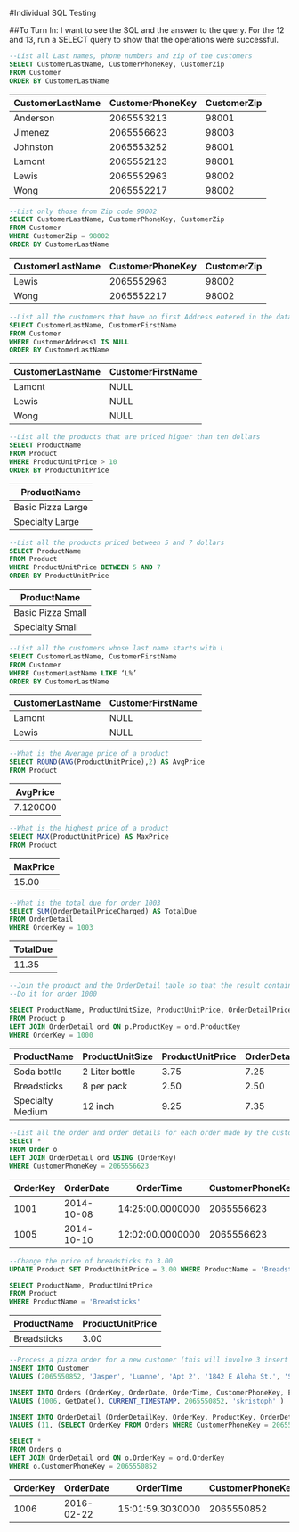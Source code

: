 
#Individual SQL Testing

##To Turn In:
I want to see the SQL and the answer to the query. 
For the 12 and 13, run a SELECT query to show that the operations were successful.

```sql
--List all Last names, phone numbers and zip of the customers
SELECT CustomerLastName, CustomerPhoneKey, CustomerZip 
FROM Customer
ORDER BY CustomerLastName
```
| CustomerLastName | CustomerPhoneKey | CustomerZip
|---|---|---|
|Anderson	|2065553213	|98001
|Jimenez	|2065556623	|98003
|Johnston	|2065553252	|98001
|Lamont	|2065552123	|98001
|Lewis	|2065552963	|98002
|Wong	|2065552217	|98002

```sql
--List only those from Zip code 98002
SELECT CustomerLastName, CustomerPhoneKey, CustomerZip 
FROM Customer
WHERE CustomerZip = 98002
ORDER BY CustomerLastName
```

| CustomerLastName | CustomerPhoneKey | CustomerZip
|---|---|---|
|Lewis	|2065552963	|98002
|Wong	|2065552217	|98002

```sql
--List all the customers that have no first Address entered in the database
SELECT CustomerLastName, CustomerFirstName
FROM Customer
WHERE CustomerAddress1 IS NULL
ORDER BY CustomerLastName
```

| CustomerLastName | CustomerFirstName
|---|---|
|Lamont	|NULL
|Lewis	|NULL
|Wong	|NULL

```sql
--List all the products that are priced higher than ten dollars
SELECT ProductName 
FROM Product
WHERE ProductUnitPrice > 10
ORDER BY ProductUnitPrice
```

|ProductName |
|---|
|Basic Pizza Large|
|Specialty Large|

```sql
--List all the products priced between 5 and 7 dollars
SELECT ProductName 
FROM Product
WHERE ProductUnitPrice BETWEEN 5 AND 7
ORDER BY ProductUnitPrice
```

|ProductName|
|---|
|Basic Pizza Small|
|Specialty Small|

```sql
--List all the customers whose last name starts with L
SELECT CustomerLastName, CustomerFirstName
FROM Customer
WHERE CustomerLastName LIKE ‘L%’ 
ORDER BY CustomerLastName
```

| CustomerLastName | CustomerFirstName
|---|---|
|Lamont	|NULL
|Lewis	|NULL

```sql
--What is the Average price of a product
SELECT ROUND(AVG(ProductUnitPrice),2) AS AvgPrice
FROM Product
```
|AvgPrice|
|---|
|7.120000|

```sql
--What is the highest price of a product
SELECT MAX(ProductUnitPrice) AS MaxPrice
FROM Product
```
|MaxPrice|
|---|
|15.00|

```sql
--What is the total due for order 1003
SELECT SUM(OrderDetailPriceCharged) AS TotalDue
FROM OrderDetail
WHERE OrderKey = 1003
```
|TotalDue|
|---|
|11.35|

```sql
--Join the product and the OrderDetail table so that the result contains the product name, product unit size and product unit price as well the charged price. 
--Do it for order 1000

SELECT ProductName, ProductUnitSize, ProductUnitPrice, OrderDetailPriceCharged
FROM Product p
LEFT JOIN OrderDetail ord ON p.ProductKey = ord.ProductKey
WHERE OrderKey = 1000
```
|ProductName|ProductUnitSize|ProductUnitPrice|OrderDetailPriceCharged|
|---|---|---|---|
|Soda bottle	|2 Liter bottle	|3.75	|7.25
|Breadsticks	|8 per pack	|2.50	|2.50
|Specialty Medium	|12 inch	|9.25	|7.35

```sql
--List all the order and order details for each order made by the customer with the phone number 2065556623
SELECT *
FROM Order o
LEFT JOIN OrderDetail ord USING (OrderKey)
WHERE CustomerPhoneKey = 2065556623
```

|OrderKey|OrderDate|OrderTime|CustomerPhoneKey|EmployeeKey|OrderDetailQuality|OrderDetailPriceCharged
|---|---|---|---|---|---|---|
|1001	|2014-10-08	|14:25:00.0000000	|2065556623	|cmanning	|4	|1001	|specialL	|1	|15.00
|1005	|2014-10-10	|12:02:00.0000000	|2065556623	|btaylor	|10	|1005	|basicM	|2	|14.70

```sql
--Change the price of breadsticks to 3.00
UPDATE Product SET ProductUnitPrice = 3.00 WHERE ProductName = 'Breadsticks'

SELECT ProductName, ProductUnitPrice 
FROM Product
WHERE ProductName = 'Breadsticks'
```

|ProductName|ProductUnitPrice|
|---|---|
|Breadsticks|3.00|

```sql
--Process a pizza order for a new customer (this will involve 3 insert statements)
INSERT INTO Customer 
VALUES (2065550852, 'Jasper', 'Luanne', 'Apt 2', '1842 E Aloha St.', 'Seattle', 'WA', 98112 )

INSERT INTO Orders (OrderKey, OrderDate, OrderTime, CustomerPhoneKey, EmployeeKey)
VALUES (1006, GetDate(), CURRENT_TIMESTAMP, 2065550852, 'skristoph' )

INSERT INTO OrderDetail (OrderDetailKey, OrderKey, ProductKey, OrderDetailQuality, OrderDetailPriceCharged)
VALUES (11, (SELECT OrderKey FROM Orders WHERE CustomerPhoneKey = 2065550852), 'basicL', 2, (Select ProductUnitPrice*2 FROM Product WHERE ProductKey = 'basicL') )

SELECT *
FROM Orders o
LEFT JOIN OrderDetail ord ON o.OrderKey = ord.OrderKey
WHERE o.CustomerPhoneKey = 2065550852
```

|OrderKey|OrderDate|OrderTime|CustomerPhoneKey|EmployeeKey|OrderDetailKey|OrderKey|ProductKey|OrderDetailQuantity|OrderDetailPriceCharged|
|---|---|---|---|---|---|---|---|---|---|
|1006	|2016-02-22	|15:01:59.3030000	|2065550852	|skristoph	|11	|1006	|basicL	|2	|27.00

